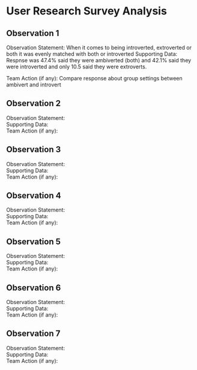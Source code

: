 # User Research Survey Analysis

## Observation 1
  Observation Statement: When it comes to being introverted, extroverted or both it was evenly matched with both or introverted
  Supporting Data: Respnse was 47.4% said they were ambiverted (both) and 42.1% said they were introverted and only 10.5 said they were extroverts. 

  Team Action (if any): Compare response about group settings between ambivert and introvert

## Observation 2
  Observation Statement:  \
  Supporting Data:  \
  Team Action (if any):

## Observation 3
  Observation Statement:  \
  Supporting Data:  \
  Team Action (if any):

## Observation 4
  Observation Statement: \
  Supporting Data:  \
  Team Action (if any):

## Observation 5
  Observation Statement: \
  Supporting Data:  \
  Team Action (if any):

  
## Observation 6
  Observation Statement: \
  Supporting Data:  \
  Team Action (if any):

  
## Observation 7
  Observation Statement: \
  Supporting Data:  \
  Team Action (if any):
